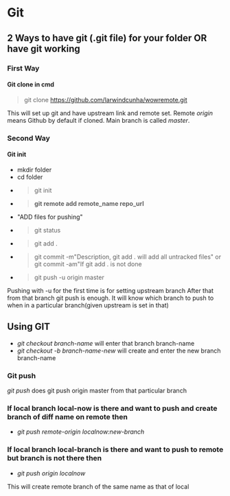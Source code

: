 # Git

## 2 Ways to have git (.git file) for your folder OR have git working

### First Way

#### Git clone in cmd

>git clone https://github.com/larwindcunha/wowremote.git

This will set up git and have upstream link and remote set.
Remote _origin_ means Github by default if cloned.
Main branch is called _master_.

### Second Way

#### Git init

* mkdir folder
* cd folder
* >git init
* >**git remote add remote_name repo_url** 
* "ADD files for pushing"
* >git status
* >git add .
* >git commit -m"Description, git add . will add all untracked files" or git commit -am"If git add . is not done
* >git push -u origin master

Pushing with -u for the first time is for setting upstream branch
After that from that branch git push is enough. It will know which branch to push to when in a particular branch(given upstream is set in that)

## Using GIT

* _git checkout branch-name_ will enter that branch branch-name
* _git checkout -b branch-name-new_ will create and enter the new branch branch-name

### Git push

_git push_ does git push origin master from that particular branch

### If local branch local-now is there and want to push and create branch of diff name on remote then

* _git push remote-origin localnow:new-branch_

### If local branch local-branch is there and want to push to remote but branch is not there then

* _git push origin localnow_

This will create remote branch of the same name as that of local

